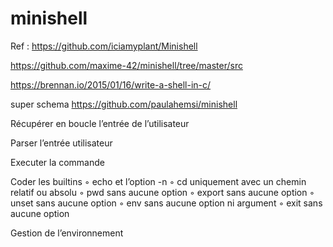 # minishell

Ref :
https://github.com/iciamyplant/Minishell

https://github.com/maxime-42/minishell/tree/master/src 

https://brennan.io/2015/01/16/write-a-shell-in-c/


super schema https://github.com/paulahemsi/minishell

Récupérer en boucle l’entrée de l’utilisateur

Parser l’entrée utilisateur

Executer la commande

Coder les builtins
	◦ echo et l’option -n
	◦ cd uniquement avec un chemin relatif ou absolu
	◦ pwd sans aucune option
	◦ export sans aucune option
	◦ unset sans aucune option
	◦ env sans aucune option ni argument
	◦ exit sans aucune option

Gestion de l’environnement